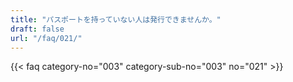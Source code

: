 ```yaml
---
title: "パスポートを持っていない人は発行できませんか。"
draft: false
url: "/faq/021/"
---
```


{{< faq category-no="003" category-sub-no="003" no="021" >}}
